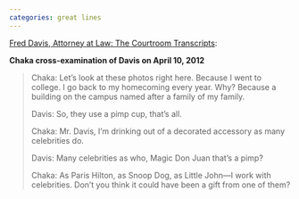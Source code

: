 ```yaml
---
categories: great lines
---
```



[Fred Davis, Attorney at Law: The Courtroom Transcripts](https://www.washingtonian.com/2012/06/29/fred-davis-attorney-at-law-the-courtroom-transcripts/):

**Chaka cross-examination of Davis on April 10, 2012**

> Chaka: Let’s look at these photos right here. Because I went to college. I go back to my homecoming every year. Why? Because a building
> on the campus named after a family of my family.
> 
> Davis: So, they use a pimp cup, that’s all.
> 
> Chaka: Mr. Davis, I’m drinking out of a decorated accessory as many celebrities do.
> 
> Davis: Many celebrities as who, Magic Don Juan that’s a pimp?
> 
> Chaka: As Paris Hilton, as Snoop Dog, as Little John—I work with celebrities. Don’t you think it could have been a gift from one
> of them?